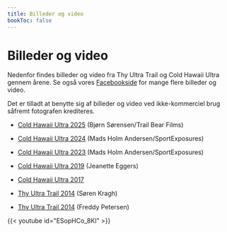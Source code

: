```yaml
---
title: Billeder og video
bookToc: false
---
```


# Billeder og video

Nedenfor findes billeder og video fra Thy Ultra Trail og Cold Hawaii Ultra
gennem årene. Se også vores
[Facebookside](https://www.facebook.com/ColdHawaiiUltra/) for mange flere
billeder og video.

Det er tilladt at benytte sig af billeder og video ved ikke-kommerciel brug
såfremt fotografen krediteres.

- [Cold Hawaii Ultra 2025](https://www.facebook.com/media/set/?set=a.1289637136507629&type=3) (Bjørn Sørensen/Trail Bear Films)

- [Cold Hawaii Ultra 2024](https://www.facebook.com/media/set/?set=a.993041699500509&type=3) (Mads Holm Andersen/SportExposures)

- [Cold Hawaii Ultra 2023](https://www.facebook.com/media/set/?set=a.745435990927749&type=3) (Mads Holm Andersen/SportExposures)

- [Cold Hawaii Ultra 2019](https://photos.app.goo.gl/ctYp9k4CPmamDTub9) (Jeanette Eggers)

- [Cold Hawaii Ultra 2017](https://photos.app.goo.gl/hpxh6RJstAsUwWVKA)

- [Thy Ultra Trail 2014](https://photos.app.goo.gl/UU4Vr36wsS9p2ZwQ8) (Søren Kragh)

- [Thy Ultra Trail 2014](https://photos.app.goo.gl/u6LzHES9vqSQsYhE9) (Freddy Petersen)

{{< youtube id="ESopHCo_8KI" >}}
